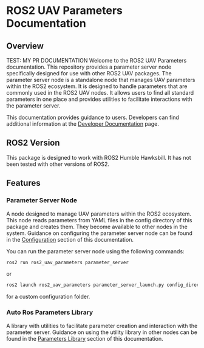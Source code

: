 # ROS2 UAV Parameters Documentation

## Overview

TEST: MY PR DOCUMENTATION
Welcome to the ROS2 UAV Parameters documentation. This repository provides a parameter server node specifically designed for use with other ROS2 UAV packages. The parameter server node is a standalone node that manages UAV parameters within the ROS2 ecosystem. It is designed to handle parameters that are commonly used in the ROS2 UAV nodes. It allows users to find all standard parameters in one place and provides utilities to facilitate interactions with the parameter server.

This documentation provides guidance to users. Developers can find additional information at the [Developer Documentation](rosdoc2/ros2_uav_parameters) page.

## ROS2 Version

This package is designed to work with ROS2 Humble Hawksbill. It has not been tested with other versions of ROS2.

## Features

### Parameter Server Node

A node designed to manage UAV parameters within the ROS2 ecosystem. This node reads parameters from YAML files in the config directory of this package and creates them. They become available to other nodes in the system. Guidance on configuring the parameter server node can be found in the [Configuration](configuration.md) section of this documentation.

You can run the parameter server node using the following commands:

```sh
ros2 run ros2_uav_parameters parameter_server
```

or

```sh
ros2 launch ros2_uav_parameters parameter_server_launch.py config_directory:=<your_config_folder_path>
```

for a custom configuration folder.

### Auto Ros Parameters Library

A library with utilities to facilitate parameter creation and interaction with the parameter server. Guidance on using the utility library in other nodes can be found in the [Parameters Library](parameter_library.md) section of this documentation.